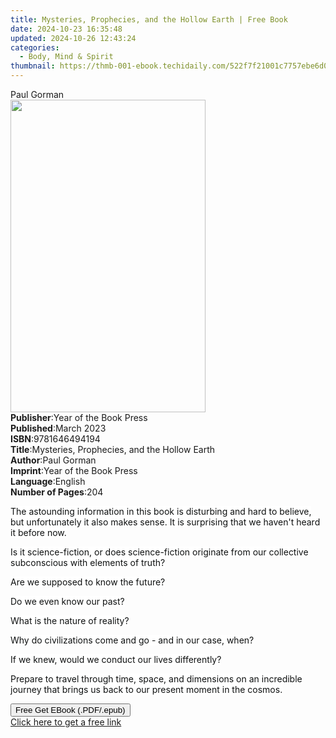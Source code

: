 ```yaml
---
title: Mysteries, Prophecies, and the Hollow Earth | Free Book
date: 2024-10-23 16:35:48
updated: 2024-10-26 12:43:24
categories:
  - Body, Mind & Spirit
thumbnail: https://thmb-001-ebook.techidaily.com/522f7f21001c7757ebe6d058ea09853f136f25b14fa74985726b29bc2b74655a.jpg
---
```

<main id="book-container">
  <div class="flex flex-col">
    <div class="book-brief flex-1 py-6 px-4 sm:p-6 md:py-10 md:px-8">
      <!-- brief-->
      <div class="book-brief-main">Paul Gorman</div>
    </div>
    <div
      class="book-meta-info flex-1 grid gap-4 col-start-1 col-end-3 row-start-1 sm:mb-6 sm:grid-cols-4 lg:gap-6 lg:col-start-2 lg:row-end-6 lg:row-span-6 lg:mb-0"
    >
      <div
        class="book-meta-info-left place-content-center mt-4 p-4 text-sm leading-6 col-start-2 col-span-2 dark:text-slate-400"
      >
        <img
          class="w-full h-500 object-cover rounded-lg sm:h-255 sm:col-span-2 lg:col-span-full"
          src="https://img-001-ebook.techidaily.com/8808fee1b37a0793d69341b29316af298f04570eed58d1973a2cea5ca2ff4415.jpg"
          alt=""
          width="312"
          height="500"
        />
      </div>
      <div
        class="book-meta-info-right mt-2 col-start-1 row-start-2 col-span-3 self-center"
      >
        <!-- meta data  -->
        <div class="flex flex-col px-4 md:px-8">
          <div class="flex-1">
            <strong>Publisher</strong>:<span class="px-2"
              >Year of the Book Press</span
            >
          </div>
          <div class="flex-1">
            <strong>Published</strong>:<span class="px-2">March 2023</span>
          </div>
          <div class="flex-1">
            <strong>ISBN</strong>:<span class="px-2">9781646494194</span>
          </div>
          <div class="flex-1">
            <strong>Title</strong>:<span class="px-2"
              >Mysteries, Prophecies, and the Hollow Earth</span
            >
          </div>
          <div class="flex-1">
            <strong>Author</strong>:<span class="px-2">Paul Gorman</span>
          </div>
          <div class="flex-1">
            <strong>Imprint</strong>:<span class="px-2"
              >Year of the Book Press</span
            >
          </div>
          <div class="flex-1">
            <strong>Language</strong>:<span class="px-2">English</span>
          </div>
          <div class="flex-1">
            <strong>Number of Pages</strong>:<span class="px-2">204</span>
          </div>
        </div>
      </div>
    </div>
    <div class="book-description flex-1 py-6 px-4 sm:p-6 md:py-10 md:px-8">
      <div class="book-description-main">
        <div accordion-content="" id="description">
          <p>
            <span
              style="
                background-color: rgb(255, 255, 255);
                color: rgb(15, 17, 17);
              "
              >The astounding information in this book is disturbing and hard to
              believe, but unfortunately it also makes sense. It is surprising
              that we haven't heard it before now.</span
            >
          </p>
          <p>
            <span
              style="
                background-color: rgb(255, 255, 255);
                color: rgb(15, 17, 17);
              "
              >Is it science-fiction, or does science-fiction originate from our
              collective subconscious with elements of truth?</span
            >
          </p>
          <p>
            <span
              style="
                background-color: rgb(255, 255, 255);
                color: rgb(15, 17, 17);
              "
              >Are we supposed to know the future?</span
            >
          </p>
          <p>
            <span
              style="
                background-color: rgb(255, 255, 255);
                color: rgb(15, 17, 17);
              "
              >Do we even know our past?</span
            >
          </p>
          <p>
            <span
              style="
                background-color: rgb(255, 255, 255);
                color: rgb(15, 17, 17);
              "
              >What is the nature of reality?</span
            >
          </p>
          <p>
            <span
              style="
                background-color: rgb(255, 255, 255);
                color: rgb(15, 17, 17);
              "
              >Why do civilizations come and go - and in our case, when?</span
            >
          </p>
          <p>
            <span
              style="
                background-color: rgb(255, 255, 255);
                color: rgb(15, 17, 17);
              "
              >If we knew, would we conduct our lives differently?</span
            >
          </p>
          <p>
            <span
              style="
                background-color: rgb(255, 255, 255);
                color: rgb(15, 17, 17);
              "
              >Prepare to travel through time, space, and dimensions on an
              incredible journey that brings us back to our present moment in
              the cosmos.</span
            >
          </p>
        </div>
      </div>
    </div>
    <div class="book-excerpts flex-1 py-6 px-4 sm:p-6 md:py-10 md:px-8"></div>
    <div
      class="book-about-author flex-1 py-6 px-4 sm:p-6 md:py-10 md:px-8"
    ></div>
    <div class="book-free-get flex-1 py-6 px-4 sm:p-6 md:py-10 md:px-8">
      <button
        id="btn-free-get"
        class="bg-blue-500 hover:bg-blue-700 text-white font-bold py-2 px-4 rounded"
      >
        Free Get EBook (.PDF/.epub)
      </button>
      <div id="countdown-display" class="px-2 text-lg mt-2"></div>
      <a
        id="free-link"
        class="hidden bg-blue-500 hover:bg-blue-700 text-white font-bold py-2 px-4 rounded"
        href="https://www.ebooks.com/en-us/book/211373425/mysteries-prophecies-and-the-hollow-earth/paul-gorman/"
        target="_blank"
        >Click here to get a free link</a
      >
    </div>
    <script>
      let countdownTime = 0;
      let countdownInterval = null;
      document
        .getElementById('btn-free-get')
        .addEventListener('click', startCountdown);
      function startCountdown() {
        countdownTime = new Date().getTime() + 60000 * 3;
        countdownInterval = setInterval(updateCountdown, 1000);
        document.getElementById('btn-free-get').disabled = true;
        document
          .getElementById('btn-free-get')
          .classList.add('bg-gray-500', 'cursor-not-allowed');
      }
      function updateCountdown() {
        let currentTime = new Date().getTime();
        let timeLeft = countdownTime - currentTime;
        let secondsLeft = Math.floor(timeLeft / 1000);
        document.getElementById('countdown-display').innerHTML =
          `Remaining time: ${secondsLeft} seconds.`;
        if (secondsLeft <= 0) {
          clearInterval(countdownInterval);
          document.getElementById('btn-free-get').classList.add('hidden');
          document.getElementById('free-link').classList.remove('hidden');
          document.getElementById('countdown-display').innerHTML = '';
        }
      }
    </script>
  </div>
</main>
